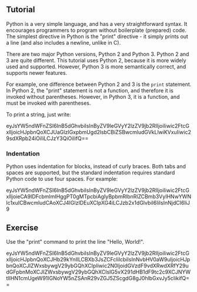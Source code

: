 Tutorial
--------

Python is a very simple language, and has a very straightforward syntax.
It encourages programmers to program without boilerplate (prepared) code.
The simplest directive in Python is the "print" directive -
it simply prints out a line (and also includes a newline, unlike in C).

There are two major Python versions, Python 2 and Python 3. Python 2 and 3 are quite different.
This tutorial uses Python 2, because it is more widely used and supported. However,
Python 3 is more semantically correct, and supports newer features.

For example, one difference between Python 2 and 3 is the `print` statement.
In Python 2, the "print" statement is not a function, and therefore it is
invoked without parentheses. However, in Python 3, it is a function, and must be invoked
with parentheses.

To print a string, just write:

<div data-datacamp-exercise="" data-height="200" data-encoded="true">
eyJsYW5ndWFnZSI6InB5dGhvbiIsInByZV9leGVyY2lzZV9jb2RlIjoiIiwic2FtcGxlIjoicHJpbnQoXCJUaGlzIGxpbmUgd2lsbCBiZSBwcmludGVkLlwiKVxuIiwic29sdXRpb24iOiIiLCJzY3QiOiIifQ==
</div>

### Indentation

Python uses indentation for blocks, instead of curly braces. Both tabs and spaces are supported, but the standard
indentation requires standard Python code to use four spaces. For example:

<div data-datacamp-exercise="" data-height="250" data-encoded="true">
eyJsYW5ndWFnZSI6InB5dGhvbiIsInByZV9leGVyY2lzZV9jb2RlIjoiIiwic2FtcGxlIjoieCA9IDFcbmlmIHggPT0gMTpcbiAgIyBpbmRlbnRlZCBmb3VyIHNwYWNlc1xuICBwcmludCAoXCJ4IGlzIDEuXCIpXG4iLCJzb2x1dGlvbiI6IiIsInNjdCI6IiJ9
</div>

Exercise
--------

Use the "print" command to print the line "Hello, World!".

<div data-datacamp-exercise="" data-height="200" data-encoded="true">
eyJsYW5ndWFnZSI6InB5dGhvbiIsInByZV9leGVyY2lzZV9jb2RlIjoiIiwic2FtcGxlIjoicHJpbnQoXCJHb29kYnllLCBXb3JsZCFcIilcbiIsInNvbHV0aW9uIjoicHJpbnQoXCJIZWxsbywgV29ybGQhXCIpIiwic2N0IjoidGVzdF9vdXRwdXRfY29udGFpbnMoXCJIZWxsbywgV29ybGQhXCIsIG5vX291dHB1dF9tc2c9XCJNYWtlIHN1cmUgeW91IGNoYW5nZSAnR29vZGJ5ZScgdG8gJ0hlbGxvJy5cIikifQ==
</div>
